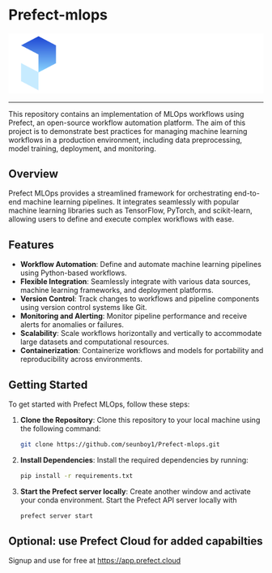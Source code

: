# Prefect-mlops

![Prefect logo](./images/logo.svg)

---

This repository contains an implementation of MLOps workflows using Prefect, an open-source workflow automation platform. The aim of this project is to demonstrate best practices for managing machine learning workflows in a production environment, including data preprocessing, model training, deployment, and monitoring.

## Overview

Prefect MLOps provides a streamlined framework for orchestrating end-to-end machine learning pipelines. It integrates seamlessly with popular machine learning libraries such as TensorFlow, PyTorch, and scikit-learn, allowing users to define and execute complex workflows with ease.

## Features

- **Workflow Automation**: Define and automate machine learning pipelines using Python-based workflows.
- **Flexible Integration**: Seamlessly integrate with various data sources, machine learning frameworks, and deployment platforms.
- **Version Control**: Track changes to workflows and pipeline components using version control systems like Git.
- **Monitoring and Alerting**: Monitor pipeline performance and receive alerts for anomalies or failures.
- **Scalability**: Scale workflows horizontally and vertically to accommodate large datasets and computational resources.
- **Containerization**: Containerize workflows and models for portability and reproducibility across environments.


## Getting Started

To get started with Prefect MLOps, follow these steps:

1. **Clone the Repository**: Clone this repository to your local machine using the following command:

    ```bash
    git clone https://github.com/seunboy1/Prefect-mlops.git
    ```

2. **Install Dependencies**: Install the required dependencies by running:

    ```bash
    pip install -r requirements.txt
    ```

3. **Start the Prefect server locally**: Create another window and activate your conda environment. Start the Prefect API server locally with 

    ```bash
    prefect server start
    ```

## Optional: use Prefect Cloud for added capabilties
Signup and use for free at https://app.prefect.cloud
